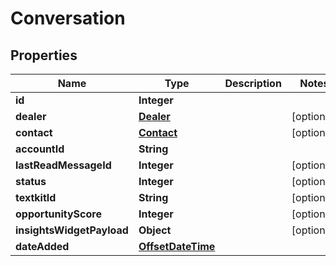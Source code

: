 # Conversation

## Properties
Name | Type | Description | Notes
------------ | ------------- | ------------- | -------------
**id** | **Integer** |  | 
**dealer** | [**Dealer**](Dealer.md) |  |  [optional]
**contact** | [**Contact**](Contact.md) |  |  [optional]
**accountId** | **String** |  | 
**lastReadMessageId** | **Integer** |  |  [optional]
**status** | **Integer** |  |  [optional]
**textkitId** | **String** |  |  [optional]
**opportunityScore** | **Integer** |  |  [optional]
**insightsWidgetPayload** | **Object** |  |  [optional]
**dateAdded** | [**OffsetDateTime**](OffsetDateTime.md) |  | 
